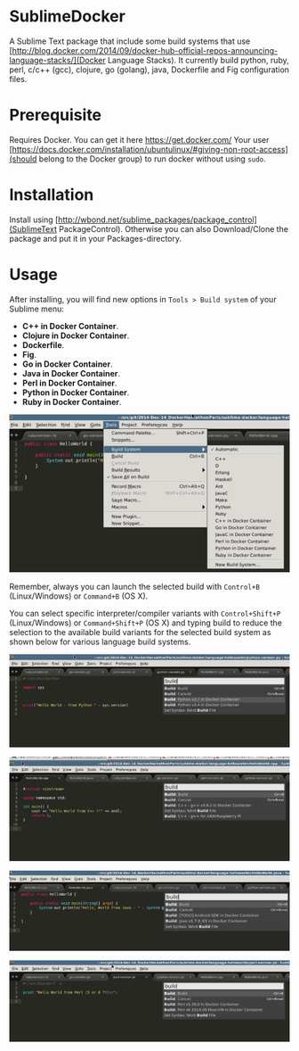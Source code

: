 SublimeDocker
=============

A Sublime Text package that include some build systems that use [http://blog.docker.com/2014/09/docker-hub-official-repos-announcing-language-stacks/](Docker Language Stacks). It currently build python, ruby, perl, c/c++ (gcc), clojure, go (golang), java, Dockerfile and Fig configuration files.

# Prerequisite

Requires Docker. You can get it here https://get.docker.com/
Your user [https://docs.docker.com/installation/ubuntulinux/#giving-non-root-access](should belong to the Docker group) to run docker without using `sudo`.

# Installation

Install using [http://wbond.net/sublime_packages/package_control](SublimeText PackageControl). Otherwise you can also Download/Clone the package and put it in your Packages-directory.

# Usage

After installing, you will find new options in `Tools > Build system` of your Sublime menu: 
* **C++ in Docker Container**.
* **Clojure in Docker Container**.
* **Dockerfile**.
* **Fig**.
* **Go in Docker Container**.
* **Java in Docker Container**.
* **Perl in Docker Container**.
* **Python in Docker Container**.
* **Ruby in Docker Container**.

![Build System Menu](images/BuildSystems_SubMenu.PNG "Build System Menu")

Remember, always you can launch the selected build with `Control+B` (Linux/Windows) or `Command+B` (OS X).

You can select specific interpreter/compiler variants with  `Control+Shift+P` (Linux/Windows) or `Command+Shift+P` (OS X)
and typing build to reduce the selection to the available build variants for the selected build system as shown below for various language build systems.

![Build Variants](images/Python_Menu_BuildSelection_Variants.PNG "Build Variants")

![Build Variants](images/C++_Menu_BuildSelection_Variants.PNG "Build Variants")

![Build Variants](images/Java_Menu_BuildSelection_Variants.PNG "Build Variants")

![Build Variants](images/Perl_Menu_BuildSelection_Variants.PNG "Build Variants")
